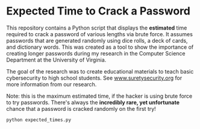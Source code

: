 Expected Time to Crack a Password
=================================

This repository contains a Python script that displays the **estimated** time required to crack a password of various lengths via brute force. It assumes passwords that are generated randomly using dice rolls, a deck of cards, and dictionary words. This was created as a tool to show the importance of creating longer passwords during my research in the Computer Science Department at the University of Virginia.

The goal of the research was to create educational materials to teach basic cybersecurity to high school students. See www.suretysecurity.org for more information from our research.

Note: this is the maximum estimated time, if the hacker is using brute force to try passwords. There's always the **incredibly rare, yet unfortunate** chance that a password is cracked randomly on the first try!


```
python expected_times.py
```